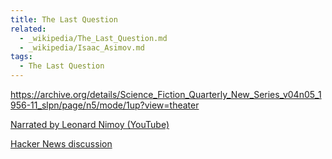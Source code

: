 ```yaml
---
title: The Last Question
related:
  - _wikipedia/The_Last_Question.md
  - _wikipedia/Isaac_Asimov.md
tags:
  - The Last Question
---
```


https://archive.org/details/Science_Fiction_Quarterly_New_Series_v04n05_1956-11_slpn/page/n5/mode/1up?view=theater

[Narrated by Leonard Nimoy (YouTube)](https://www.youtube.com/watch?v=8XOtx4sa9k4)

[Hacker News discussion](https://news.ycombinator.com/item?id=31675727)